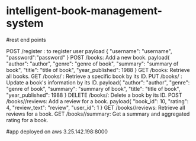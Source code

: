 # intelligent-book-management-system

#rest end points

POST /register : to register user
payload {
    "username": "username",
    "password":"password"
}
POST /books: Add a new book.
payload{
        "author": "author",
        "genre": "genre of book",
        "summary": "summary of book",
        "title": "title of book",
        "year_published": 1988
}
GET /books: Retrieve all books.
GET /books/<id> : Retrieve a specific book by its ID.
PUT /books/<id> : Update a book's information by its ID.
payload{
        "author": "author",
        "genre": "genre of book",
        "summary": "summary of book",
        "title": "title of book",
        "year_published": 1988
}
DELETE /books/<id>: Delete a book by its ID.
POST /books/<id>/reviews: Add a review for a book.
payload{
        "book_id": 10,
        "rating": 4,
        "review_text": "review",
        "user_id": 1
 }
GET /books/<id>/reviews: Retrieve all reviews for a book.
GET /books/<id>/summary: Get a summary and aggregated rating for
a book.


#app deployed on aws 3.25.142.198:8000
